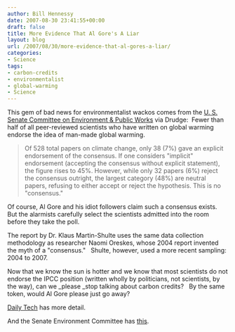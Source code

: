 ```yaml
---
author: Bill Hennessy
date: 2007-08-30 23:41:55+00:00
draft: false
title: More Evidence That Al Gore's A Liar
layout: blog
url: /2007/08/30/more-evidence-that-al-gores-a-liar/
categories:
- Science
tags:
- carbon-credits
- environmentalist
- global-warming
- Science
---
```


This gem of bad news for environmentalist wackos comes from the [U. S. Senate Committee on Environment & Public Works](https://epw.senate.gov/public/index.cfm?FuseAction=Minority.Blogs&ContentRecord_id=b35c36a3-802a-23ad-46ec-6880767e7966) via Drudge:  Fewer than half of all peer-reviewed scientists who have written on global warming endorse the idea of man-made global warming.


> Of 528 total papers on climate change, only 38 (7%) gave an explicit endorsement of the consensus. If one considers "implicit" endorsement (accepting the consensus without explicit statement), the figure rises to 45%. However, while only 32 papers (6%) reject the consensus outright, the largest category  (48%) are neutral papers, refusing to either accept or reject the hypothesis.  This is no "consensus."


Of course, Al Gore and his idiot followers claim such a consensus exists.  But the alarmists carefully select the scientists admitted into the room before they take the poll.

The report by Dr. Klaus Martin-Shulte uses the same data collection methodology as researcher Naomi Oreskes, whose 2004 report invented the myth of a "consensus."   Shulte, however, used a more recent sampling:  2004 to 2007.

Now that we know the sun is hotter and we know that most scientists do not endorse the IPCC position (written wholly by politicians, not scientists, by the way), can we _please _stop talking about carbon credits?   By the same token, would Al Gore please just go away?

[Daily Tech](https://www.dailytech.com/Survey+Less+Than+Half+of+all+Published+Scientists+Endorse+Global+Warming+Theory/article8641.htm) has more detail.

And the Senate Environment Committee has [this](https://www.epw.senate.gov/public/index.cfm?FuseAction=Minority.Blogs).
